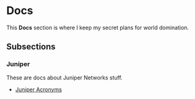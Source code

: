 <!-- -
Title: Docs
Description: Marios Zindilis's Docs 
First Published: 2014-06-30
- -->

Docs
====

This **Docs** section is where I keep my secret plans for world domination.

Subsections
-----------

### Juniper ###
These are docs about Juniper Networks stuff.

*   [Juniper Acronyms](/docs/juniper/juniper-acronyms.html)
